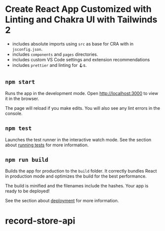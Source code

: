 # Create React App Customized with Linting and Chakra UI with Tailwinds 2

- includes absolute imports using `src` as base for CRA with in `jsconfig.json`.
- includes `components` and `pages` directories.
- includes custom VS Code settings and extension recommendations
- includes `prettier` and linting for 🪝s.

## `npm start`

Runs the app in the development mode.
Open [http://localhost:3000](http://localhost:3000) to view it in the browser.

The page will reload if you make edits.
You will also see any lint errors in the console.

## `npm test`

Launches the test runner in the interactive watch mode.
See the section about [running tests](https://facebook.github.io/create-react-app/docs/running-tests) for more information.

## `npm run build`

Builds the app for production to the `build` folder.
It correctly bundles React in production mode and optimizes the build for the best performance.

The build is minified and the filenames include the hashes.
Your app is ready to be deployed!

See the section about [deployment](https://facebook.github.io/create-react-app/docs/deployment) for more information.
# record-store-api
